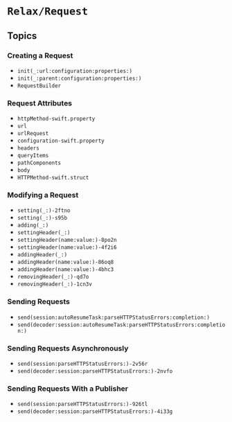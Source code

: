 # ``Relax/Request``

## Topics

### Creating a Request

- ``init(_:url:configuration:properties:)``
- ``init(_:parent:configuration:properties:)``
- ``RequestBuilder``

### Request Attributes

- ``httpMethod-swift.property``
- ``url``
- ``urlRequest``
- ``configuration-swift.property``
- ``headers``
- ``queryItems``
- ``pathComponents``
- ``body``
- ``HTTPMethod-swift.struct``

### Modifying a Request

- ``setting(_:)-2ftno``
- ``setting(_:)-s95b``
- ``adding(_:)``
- ``settingHeader(_:)``
- ``settingHeader(name:value:)-8po2n``
- ``settingHeader(name:value:)-4f2i6``
- ``addingHeader(_:)``
- ``addingHeader(name:value:)-86oq8``
- ``addingHeader(name:value:)-4bhc3``
- ``removingHeader(_:)-qd7o``
- ``removingHeader(_:)-1cn3v``

### Sending Requests

- ``send(session:autoResumeTask:parseHTTPStatusErrors:completion:)``
- ``send(decoder:session:autoResumeTask:parseHTTPStatusErrors:completion:)``

### Sending Requests Asynchronously

- ``send(session:parseHTTPStatusErrors:)-2v56r``
- ``send(decoder:session:parseHTTPStatusErrors:)-2nvfo``

### Sending Requests With a Publisher

- ``send(session:parseHTTPStatusErrors:)-926tl``
- ``send(decoder:session:parseHTTPStatusErrors:)-4i33g``
